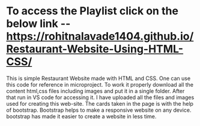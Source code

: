 # To access the Playlist click on the below link -- https://rohitnalavade1404.github.io/Restaurant-Website-Using-HTML-CSS/

This is simple Restaurant Website made with HTML and CSS. One can use this code for reference in microproject. To work it properly download all the content html,css files including images and put it in a single folder. After that run in VS code for accessing it. I have uploaded all the files and images used for creating this web-site. The cards taken in the page is with the help of bootstrap. Bootstrap helps to make a responsive website on any device. bootstrap has made it easier to create a website in less time.
